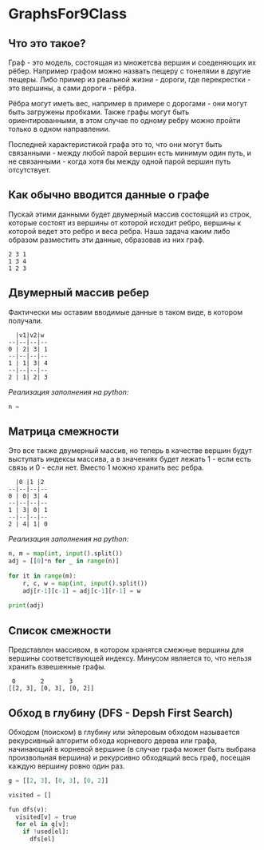 # GraphsFor9Class

## Что это такое?
Граф - это модель, состоящая из множетсва вершин и соеденяющих их рёбер.
Например графом можно назвать пещеру с тонелями в другие пещеры. Либо пример из реальной жизни - дороги, где перекрестки - это вершины, а сами дороги - рёбра.

Рёбра могут иметь вес, например в примере с дорогами - они могут быть загружены пробками.
Также графы могут быть ориентированными, в этом случае по одному ребру можно пройти только в одном направлении.

Последней характеристикой графа это то, что они могут быть связанными - между любой парой вершин есть минимум один путь, и не связанными - когда хотя бы между одной парой вершин путь отсутствует.

## Как обычно вводится данные о графе
Пускай этими данными будет двумерный массив состоящий из строк, которые состоят из вершины от которой исходит ребро, вершины к которой ведет это ребро и веса ребра.
Наша задача каким либо образом разместить эти данные, образовав из них граф.
```
2 3 1
1 3 4
1 2 3
```

## Двумерный массив ребер
Фактически мы оставим вводимые данные в таком виде, в котором получали.
```
  |v1|v2|w
--|--|--|--
0 | 2| 3| 1
--|--|--|--
1 | 1| 3| 4
--|--|--|--
2 | 1| 2| 3
```
*Реализация заполнения на python:*
```python
n =
```


## Матрица смежности
Это все также двумерный массив, но теперь в качестве вершин будут выступать индексы массива, а в значениях будет лежать 1 - если есть связь и 0 - если нет. Вместо 1 можно хранить вес ребра.
```
  |0 |1 |2
--|--|--|--
0 | 0| 3| 4
--|--|--|--
1 | 3| 0| 1
--|--|--|--
2 | 4| 1| 0
```
*Реализация заполнения на python:*
```python
n, m = map(int, input().split())
adj = [[0]*n for _ in range(n)]
 
for it in range(m):
    r, c, w = map(int, input().split())
    adj[r-1][c-1] = adj[c-1][r-1] = w
 
print(adj)
```

## Список смежности
Представлен массивом, в котором хранятся смежные вершины для вершины соответствующей индексу. Минусом является то, что нельзя хранить взвешенные графы.
```
 0       2       3 
[[2, 3], [0, 3], [0, 2]]
```

## Обход в глубину (DFS - Depsh First Search)
Обходом (поиском) в глубину или эйлеровым обходом называется рекурсивный алгоритм обхода корневого дерева или графа, начинающий в корневой вершине (в случае графа может быть выбрана произвольная вершина) и рекурсивно обходящий весь граф, посещая каждую вершину ровно один раз.
```python
g = [[2, 3], [0, 3], [0, 2]]

visited = []

fun dfs(v):
  visited[v] = true
  for el in g[v]:
    if !used[el]:
      dfs[el]
```
